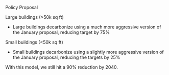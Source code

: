 Policy Proposal

Large buildings (>50k sq ft)

- Large buildings decarbonize using a much more aggressive version of the January proposal, reducing target by 75%

Small buildings (<50k sq ft)

- Small buildings decarbonize using a slightly more aggressive version of the January proposal, reducing the targets by 25%

With this model, we still hit a 90% reduction by 2040.
